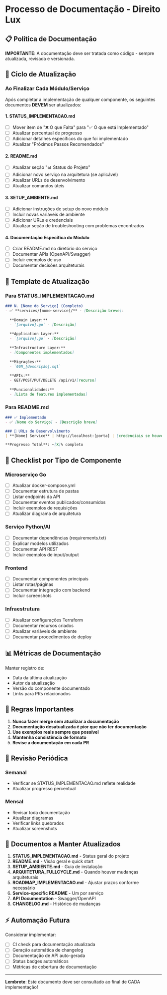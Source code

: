 # Processo de Documentação - Direito Lux

## 📋 Política de Documentação

**IMPORTANTE**: A documentação deve ser tratada como código - sempre atualizada, revisada e versionada.

## 🔄 Ciclo de Atualização

### Ao Finalizar Cada Módulo/Serviço

Após completar a implementação de qualquer componente, os seguintes documentos **DEVEM** ser atualizados:

#### 1. STATUS_IMPLEMENTACAO.md
- [ ] Mover item de "❌ O que Falta" para "✅ O que está Implementado"
- [ ] Atualizar percentual de progresso
- [ ] Adicionar detalhes específicos do que foi implementado
- [ ] Atualizar "Próximos Passos Recomendados"

#### 2. README.md
- [ ] Atualizar seção "📊 Status do Projeto"
- [ ] Adicionar novo serviço na arquitetura (se aplicável)
- [ ] Atualizar URLs de desenvolvimento
- [ ] Atualizar comandos úteis

#### 3. SETUP_AMBIENTE.md
- [ ] Adicionar instruções de setup do novo módulo
- [ ] Incluir novas variáveis de ambiente
- [ ] Adicionar URLs e credenciais
- [ ] Atualizar seção de troubleshooting com problemas encontrados

#### 4. Documentação Específica do Módulo
- [ ] Criar README.md no diretório do serviço
- [ ] Documentar APIs (OpenAPI/Swagger)
- [ ] Incluir exemplos de uso
- [ ] Documentar decisões arquiteturais

## 📝 Template de Atualização

### Para STATUS_IMPLEMENTACAO.md

```markdown
### N. [Nome do Serviço] (Completo)
- ✅ **services/[nome-service]/** - [Descrição breve]:
  
  **Domain Layer:**
  - `[arquivo].go` - [Descrição]
  
  **Application Layer:**
  - `[arquivo].go` - [Descrição]
  
  **Infrastructure Layer:**
  - [Componentes implementados]
  
  **Migrações:**
  - `00N_[descrição].sql`
  
  **APIs:**
  - GET/POST/PUT/DELETE /api/v1/[recurso]
  
  **Funcionalidades:**
  - [Lista de features implementadas]
```

### Para README.md

```markdown
### ✅ Implementado
- ✅ [Nome do Serviço] - [Descrição breve]

### 🔗 URLs de Desenvolvimento
| **[Nome] Service** | http://localhost:[porta] | [credenciais se houver] |

**Progresso Total**: ~[X]% completo
```

## 🎯 Checklist por Tipo de Componente

### Microserviço Go
- [ ] Atualizar docker-compose.yml
- [ ] Documentar estrutura de pastas
- [ ] Listar endpoints da API
- [ ] Documentar eventos publicados/consumidos
- [ ] Incluir exemplos de requisições
- [ ] Atualizar diagrama de arquitetura

### Serviço Python/AI
- [ ] Documentar dependências (requirements.txt)
- [ ] Explicar modelos utilizados
- [ ] Documentar API REST
- [ ] Incluir exemplos de input/output

### Frontend
- [ ] Documentar componentes principais
- [ ] Listar rotas/páginas
- [ ] Documentar integração com backend
- [ ] Incluir screenshots

### Infraestrutura
- [ ] Atualizar configurações Terraform
- [ ] Documentar recursos criados
- [ ] Atualizar variáveis de ambiente
- [ ] Documentar procedimentos de deploy

## 📊 Métricas de Documentação

Manter registro de:
- Data da última atualização
- Autor da atualização
- Versão do componente documentado
- Links para PRs relacionados

## 🚨 Regras Importantes

1. **Nunca fazer merge sem atualizar a documentação**
2. **Documentação desatualizada é pior que não ter documentação**
3. **Use exemplos reais sempre que possível**
4. **Mantenha consistência de formato**
5. **Revise a documentação em cada PR**

## 📅 Revisão Periódica

### Semanal
- Verificar se STATUS_IMPLEMENTACAO.md reflete realidade
- Atualizar progresso percentual

### Mensal
- Revisar toda documentação
- Atualizar diagramas
- Verificar links quebrados
- Atualizar screenshots

## 🔗 Documentos a Manter Atualizados

1. **STATUS_IMPLEMENTACAO.md** - Status geral do projeto
2. **README.md** - Visão geral e quick start
3. **SETUP_AMBIENTE.md** - Guia de instalação
4. **ARQUITETURA_FULLCYCLE.md** - Quando houver mudanças arquiteturais
5. **ROADMAP_IMPLEMENTACAO.md** - Ajustar prazos conforme necessário
6. **Service-specific README** - Um por serviço
7. **API Documentation** - Swagger/OpenAPI
8. **CHANGELOG.md** - Histórico de mudanças

## ⚡ Automação Futura

Considerar implementar:
- [ ] CI check para documentação atualizada
- [ ] Geração automática de changelog
- [ ] Documentação de API auto-gerada
- [ ] Status badges automáticos
- [ ] Métricas de cobertura de documentação

---

**Lembrete**: Este documento deve ser consultado ao final de CADA implementação!